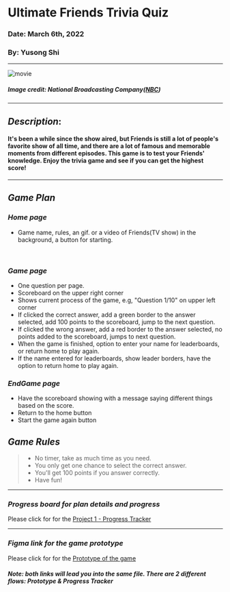 # **Ultimate Friends Trivia Quiz**

### Date: March 6th, 2022
### By: Yusong Shi
***

![movie](https://yusong.space/wp-content/uploads/2022/03/Friends-Project-Cover_.png)
##### Image credit: National Broadcasting Company([NBC](https://www.nbc.com/))
***

## ***Description***: 
#### It's been a while since the show aired, but Friends is still a lot of people's favorite show of all time, and there are a lot of famous and memorable moments from different episodes. This game is to test your Friends' knowledge. Enjoy the trivia game and see if you can get the highest score!
***

## ***Game Plan***
### ***Home page***
 - Game name, rules, an gif. or a video of Friends(TV show) in the background, a button for starting. 
<br>

### ***Game page***  
- One question per page. <br>
- Scoreboard on the upper right corner <br>
- Shows current process of the game, e.g, "Question 1/10" on upper left corner <br>
- If clicked the correct answer, add a green border to the answer selected, add 100 points to the scoreboard, jump to the next question. <br>
- If clicked the wrong answer, add a red border to the answer selected, no points added to the scoreboard, jumps to next question. <br>
- When the game is finished, option to enter your name for leaderboards, or return home to play again. <br>
- If the name entered for leaderboards, show leader borders, have the option to return home to play again.<br>

### ***EndGame page***  
- Have the scoreboard showing with a message saying different things based on the score. 
- Return to the home button
- Start the game again button 

## ***Game Rules***
> - No timer, take as much time as you need.
> - You only get one chance to select the correct answer.
> - You'll get 100 points if you answer correctly.
> - Have fun!
***

### ***Progress board for plan details and progress***
Please click for for the [Project 1 - Progress Tracker](https://www.figma.com/proto/3wF9U6tt05lgdkn1tJaSX6/Untitled?page-id=0%3A1&node-id=25%3A1202&viewport=383%2C48%2C0.09&scaling=min-zoom&starting-point-node-id=25%3A3&show-proto-sidebar=1)<br>
***

### ***Figma link for the game prototype***
Please click for for the [Prototype of the game](https://www.figma.com/proto/3wF9U6tt05lgdkn1tJaSX6/Untitled?page-id=0%3A1&node-id=4%3A2&viewport=383%2C48%2C0.25&scaling=scale-down&starting-point-node-id=4%3A2)<br>

##### Note: both links will lead you into the same file. There are 2 different flows: Prototype & Progress Tracker


